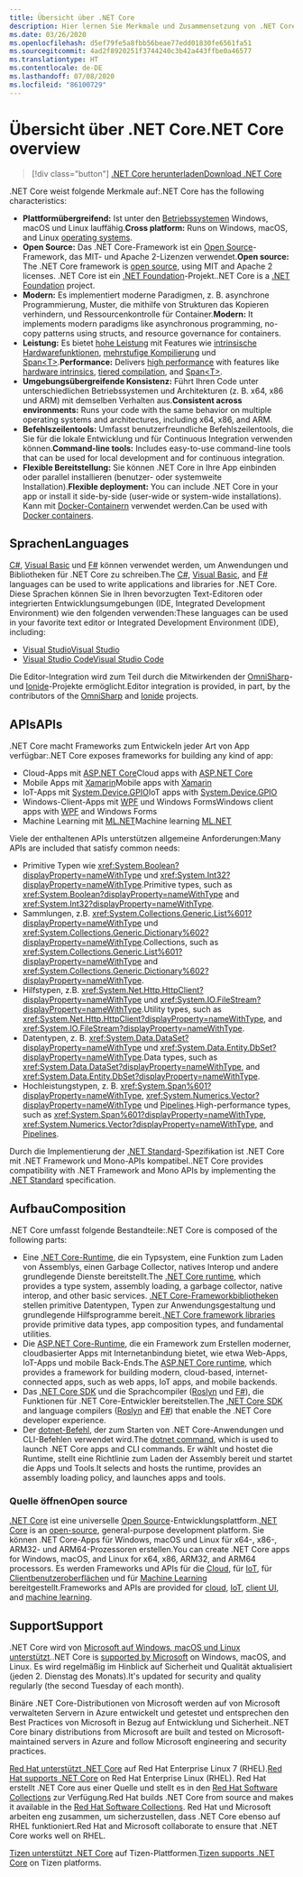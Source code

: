 ```yaml
---
title: Übersicht über .NET Core
description: Hier lernen Sie Merkmale und Zusammensetzung von .NET Core kennen und vergleichen .NET Core mit anderen .NET-Implementierungen.
ms.date: 03/26/2020
ms.openlocfilehash: d5ef79fe5a8fbb56beae77edd01830fe6561fa51
ms.sourcegitcommit: 4ad2f8920251f3744240c3b42a443ffbe0a46577
ms.translationtype: HT
ms.contentlocale: de-DE
ms.lasthandoff: 07/08/2020
ms.locfileid: "86100729"
---
```

# <a name="net-core-overview"></a><span data-ttu-id="f8347-103">Übersicht über .NET Core</span><span class="sxs-lookup"><span data-stu-id="f8347-103">.NET Core overview</span></span>

> [!div class="button"]
> [<span data-ttu-id="f8347-104">.NET Core herunterladen</span><span class="sxs-lookup"><span data-stu-id="f8347-104">Download .NET Core</span></span>](https://dotnet.microsoft.com/download)

<span data-ttu-id="f8347-105">.NET Core weist folgende Merkmale auf:</span><span class="sxs-lookup"><span data-stu-id="f8347-105">.NET Core has the following characteristics:</span></span>

- <span data-ttu-id="f8347-106">**Plattformübergreifend:** Ist unter den [Betriebssystemen](https://github.com/dotnet/core/blob/master/os-lifecycle-policy.md) Windows, macOS und Linux lauffähig.</span><span class="sxs-lookup"><span data-stu-id="f8347-106">**Cross platform:** Runs on Windows, macOS, and Linux [operating systems](https://github.com/dotnet/core/blob/master/os-lifecycle-policy.md).</span></span>
- <span data-ttu-id="f8347-107">**Open Source:** Das .NET Core-Framework ist ein [Open Source](https://github.com/dotnet/core)-Framework, das MIT- und Apache 2-Lizenzen verwendet.</span><span class="sxs-lookup"><span data-stu-id="f8347-107">**Open source:** The .NET Core framework is [open source](https://github.com/dotnet/core), using MIT and Apache 2 licenses.</span></span> <span data-ttu-id="f8347-108">.NET Core ist ein [.NET Foundation](https://dotnetfoundation.org/)-Projekt.</span><span class="sxs-lookup"><span data-stu-id="f8347-108">.NET Core is a [.NET Foundation](https://dotnetfoundation.org/) project.</span></span>
- <span data-ttu-id="f8347-109">**Modern:** Es implementiert moderne Paradigmen, z. B. asynchrone Programmierung, Muster, die mithilfe von Strukturen das Kopieren verhindern, und Ressourcenkontrolle für Container.</span><span class="sxs-lookup"><span data-stu-id="f8347-109">**Modern:** It implements modern paradigms like asynchronous programming, no-copy patterns using structs, and resource governance for containers.</span></span>
- <span data-ttu-id="f8347-110">**Leistung:**  Es bietet [hohe Leistung](https://devblogs.microsoft.com/dotnet/performance-improvements-in-net-core-3-0/) mit Features wie [intrinsische Hardwarefunktionen](https://devblogs.microsoft.com/dotnet/hardware-intrinsics-in-net-core/), [mehrstufige Kompilierung](https://github.com/dotnet/coreclr/blob/master/Documentation/design-docs/tiered-compilation.md) und [Span\<T>](../standard/memory-and-spans/index.md).</span><span class="sxs-lookup"><span data-stu-id="f8347-110">**Performance:**  Delivers [high performance](https://devblogs.microsoft.com/dotnet/performance-improvements-in-net-core-3-0/) with features like [hardware intrinsics](https://devblogs.microsoft.com/dotnet/hardware-intrinsics-in-net-core/), [tiered compilation](https://github.com/dotnet/coreclr/blob/master/Documentation/design-docs/tiered-compilation.md), and [Span\<T>](../standard/memory-and-spans/index.md).</span></span>
- <span data-ttu-id="f8347-111">**Umgebungsübergreifende Konsistenz:** Führt Ihren Code unter unterschiedlichen Betriebssystemen und Architekturen (z. B. x64, x86 und ARM) mit demselben Verhalten aus.</span><span class="sxs-lookup"><span data-stu-id="f8347-111">**Consistent across environments:** Runs your code with the same behavior on multiple operating systems and architectures, including x64, x86, and ARM.</span></span>
- <span data-ttu-id="f8347-112">**Befehlszeilentools:**  Umfasst benutzerfreundliche Befehlszeilentools, die Sie für die lokale Entwicklung und für Continuous Integration verwenden können.</span><span class="sxs-lookup"><span data-stu-id="f8347-112">**Command-line tools:**  Includes easy-to-use command-line tools that can be used for local development and for continuous integration.</span></span>
- <span data-ttu-id="f8347-113">**Flexible Bereitstellung:** Sie können .NET Core in Ihre App einbinden oder parallel installieren (benutzer- oder systemweite Installation).</span><span class="sxs-lookup"><span data-stu-id="f8347-113">**Flexible deployment:** You can include .NET Core in your app or install it side-by-side (user-wide or system-wide installations).</span></span> <span data-ttu-id="f8347-114">Kann mit [Docker-Containern](docker/introduction.md) verwendet werden.</span><span class="sxs-lookup"><span data-stu-id="f8347-114">Can be used with [Docker containers](docker/introduction.md).</span></span>

## <a name="languages"></a><span data-ttu-id="f8347-115">Sprachen</span><span class="sxs-lookup"><span data-stu-id="f8347-115">Languages</span></span>

<span data-ttu-id="f8347-116">[C#](../csharp/index.yml), [Visual Basic](../visual-basic/index.yml) und [F#](../fsharp/index.yml) können verwendet werden, um Anwendungen und Bibliotheken für .NET Core zu schreiben.</span><span class="sxs-lookup"><span data-stu-id="f8347-116">The [C#](../csharp/index.yml), [Visual Basic](../visual-basic/index.yml), and [F#](../fsharp/index.yml) languages can be used to write applications and libraries for .NET Core.</span></span> <span data-ttu-id="f8347-117">Diese Sprachen können Sie in Ihren bevorzugten Text-Editoren oder integrierten Entwicklungsumgebungen (IDE, Integrated Development Environment) wie den folgenden verwenden:</span><span class="sxs-lookup"><span data-stu-id="f8347-117">These languages can be used in your favorite text editor or Integrated Development Environment (IDE), including:</span></span>

- [<span data-ttu-id="f8347-118">Visual Studio</span><span class="sxs-lookup"><span data-stu-id="f8347-118">Visual Studio</span></span>](https://visualstudio.microsoft.com/vs/?utm_medium=microsoft&utm_source=docs.microsoft.com&utm_campaign=inline+link)
- [<span data-ttu-id="f8347-119">Visual Studio Code</span><span class="sxs-lookup"><span data-stu-id="f8347-119">Visual Studio Code</span></span>](https://code.visualstudio.com/download)

<span data-ttu-id="f8347-120">Die Editor-Integration wird zum Teil durch die Mitwirkenden der [OmniSharp](https://www.omnisharp.net/)- und [Ionide](https://ionide.io)-Projekte ermöglicht.</span><span class="sxs-lookup"><span data-stu-id="f8347-120">Editor integration is provided, in part, by the contributors of the [OmniSharp](https://www.omnisharp.net/) and [Ionide](https://ionide.io) projects.</span></span>

## <a name="apis"></a><span data-ttu-id="f8347-121">APIs</span><span class="sxs-lookup"><span data-stu-id="f8347-121">APIs</span></span>

<span data-ttu-id="f8347-122">.NET Core macht Frameworks zum Entwickeln jeder Art von App verfügbar:</span><span class="sxs-lookup"><span data-stu-id="f8347-122">.NET Core exposes frameworks for building any kind of app:</span></span>

* <span data-ttu-id="f8347-123">Cloud-Apps mit [ASP.NET Core](/aspnet/core/)</span><span class="sxs-lookup"><span data-stu-id="f8347-123">Cloud apps with [ASP.NET Core](/aspnet/core/)</span></span>
* <span data-ttu-id="f8347-124">Mobile Apps mit [Xamarin](/xamarin)</span><span class="sxs-lookup"><span data-stu-id="f8347-124">Mobile apps with [Xamarin](/xamarin)</span></span>
* <span data-ttu-id="f8347-125">IoT-Apps mit [System.Device.GPIO](https://docs.microsoft.com/archive/msdn-magazine/2019/august/net-core-cross-platform-iot-programming-with-net-core-3-0)</span><span class="sxs-lookup"><span data-stu-id="f8347-125">IoT apps with [System.Device.GPIO](https://docs.microsoft.com/archive/msdn-magazine/2019/august/net-core-cross-platform-iot-programming-with-net-core-3-0)</span></span>
* <span data-ttu-id="f8347-126">Windows-Client-Apps mit [WPF](../desktop-wpf/overview/index.md) und Windows Forms</span><span class="sxs-lookup"><span data-stu-id="f8347-126">Windows client apps with [WPF](../desktop-wpf/overview/index.md) and Windows Forms</span></span>
* <span data-ttu-id="f8347-127">Machine Learning mit [ML.NET](../machine-learning/index.yml)</span><span class="sxs-lookup"><span data-stu-id="f8347-127">Machine learning [ML.NET](../machine-learning/index.yml)</span></span>

<span data-ttu-id="f8347-128">Viele der enthaltenen APIs unterstützen allgemeine Anforderungen:</span><span class="sxs-lookup"><span data-stu-id="f8347-128">Many APIs are included that satisfy common needs:</span></span>

- <span data-ttu-id="f8347-129">Primitive Typen wie <xref:System.Boolean?displayProperty=nameWithType> und <xref:System.Int32?displayProperty=nameWithType>.</span><span class="sxs-lookup"><span data-stu-id="f8347-129">Primitive types, such as <xref:System.Boolean?displayProperty=nameWithType> and <xref:System.Int32?displayProperty=nameWithType>.</span></span>
- <span data-ttu-id="f8347-130">Sammlungen, z.B. <xref:System.Collections.Generic.List%601?displayProperty=nameWithType> und <xref:System.Collections.Generic.Dictionary%602?displayProperty=nameWithType>.</span><span class="sxs-lookup"><span data-stu-id="f8347-130">Collections, such as <xref:System.Collections.Generic.List%601?displayProperty=nameWithType> and <xref:System.Collections.Generic.Dictionary%602?displayProperty=nameWithType>.</span></span>
- <span data-ttu-id="f8347-131">Hilfstypen, z.B. <xref:System.Net.Http.HttpClient?displayProperty=nameWithType> und <xref:System.IO.FileStream?displayProperty=nameWithType>.</span><span class="sxs-lookup"><span data-stu-id="f8347-131">Utility types, such as <xref:System.Net.Http.HttpClient?displayProperty=nameWithType>, and <xref:System.IO.FileStream?displayProperty=nameWithType>.</span></span>
- <span data-ttu-id="f8347-132">Datentypen, z. B. <xref:System.Data.DataSet?displayProperty=nameWithType> und <xref:System.Data.Entity.DbSet?displayProperty=nameWithType>.</span><span class="sxs-lookup"><span data-stu-id="f8347-132">Data types, such as <xref:System.Data.DataSet?displayProperty=nameWithType>, and <xref:System.Data.Entity.DbSet?displayProperty=nameWithType>.</span></span>
- <span data-ttu-id="f8347-133">Hochleistungstypen, z. B. <xref:System.Span%601?displayProperty=nameWithType>, <xref:System.Numerics.Vector?displayProperty=nameWithType> und [Pipelines](../standard/io/pipelines.md).</span><span class="sxs-lookup"><span data-stu-id="f8347-133">High-performance types, such as <xref:System.Span%601?displayProperty=nameWithType>, <xref:System.Numerics.Vector?displayProperty=nameWithType>, and [Pipelines](../standard/io/pipelines.md).</span></span>

<span data-ttu-id="f8347-134">Durch die Implementierung der [.NET Standard](../standard/net-standard.md)-Spezifikation ist .NET Core mit .NET Framework und Mono-APIs kompatibel.</span><span class="sxs-lookup"><span data-stu-id="f8347-134">.NET Core provides compatibility with .NET Framework and Mono APIs by implementing the [.NET Standard](../standard/net-standard.md) specification.</span></span>

## <a name="composition"></a><span data-ttu-id="f8347-135">Aufbau</span><span class="sxs-lookup"><span data-stu-id="f8347-135">Composition</span></span>

<span data-ttu-id="f8347-136">.NET Core umfasst folgende Bestandteile:</span><span class="sxs-lookup"><span data-stu-id="f8347-136">.NET Core is composed of the following parts:</span></span>

- <span data-ttu-id="f8347-137">Eine [.NET Core-Runtime](https://github.com/dotnet/runtime/tree/master/src/coreclr), die ein Typsystem, eine Funktion zum Laden von Assemblys, einen Garbage Collector, natives Interop und andere grundlegende Dienste bereitstellt.</span><span class="sxs-lookup"><span data-stu-id="f8347-137">The [.NET Core runtime](https://github.com/dotnet/runtime/tree/master/src/coreclr), which provides a type system, assembly loading, a garbage collector, native interop, and other basic services.</span></span> <span data-ttu-id="f8347-138">[.NET Core-Frameworkbibliotheken](https://github.com/dotnet/runtime/tree/master/src/libraries) stellen primitive Datentypen, Typen zur Anwendungsgestaltung und grundlegende Hilfsprogramme bereit.</span><span class="sxs-lookup"><span data-stu-id="f8347-138">[.NET Core framework libraries](https://github.com/dotnet/runtime/tree/master/src/libraries) provide primitive data types, app composition types, and fundamental utilities.</span></span>
- <span data-ttu-id="f8347-139">Die [ASP.NET Core-Runtime](https://github.com/dotnet/aspnetcore), die ein Framework zum Erstellen moderner, cloudbasierter Apps mit Internetanbindung bietet, wie etwa Web-Apps, IoT-Apps und mobile Back-Ends.</span><span class="sxs-lookup"><span data-stu-id="f8347-139">The [ASP.NET Core runtime](https://github.com/dotnet/aspnetcore), which provides a framework for building modern, cloud-based, internet-connected apps, such as web apps, IoT apps, and mobile backends.</span></span>
- <span data-ttu-id="f8347-140">Das [.NET Core SDK](https://github.com/dotnet/sdk) und die Sprachcompiler ([Roslyn](https://github.com/dotnet/roslyn) und [F#](https://github.com/microsoft/visualfsharp)), die Funktionen für .NET Core-Entwickler bereitstellen.</span><span class="sxs-lookup"><span data-stu-id="f8347-140">The [.NET Core SDK](https://github.com/dotnet/sdk) and language compilers ([Roslyn](https://github.com/dotnet/roslyn) and [F#](https://github.com/microsoft/visualfsharp)) that enable the .NET Core developer experience.</span></span>
- <span data-ttu-id="f8347-141">Der [dotnet-Befehl](./tools/dotnet.md), der zum Starten von .NET Core-Anwendungen und CLI-Befehlen verwendet wird.</span><span class="sxs-lookup"><span data-stu-id="f8347-141">The [dotnet command](./tools/dotnet.md), which is used to launch .NET Core apps and CLI commands.</span></span> <span data-ttu-id="f8347-142">Er wählt und hostet die Runtime, stellt eine Richtlinie zum Laden der Assembly bereit und startet die Apps und Tools.</span><span class="sxs-lookup"><span data-stu-id="f8347-142">It selects and hosts the runtime, provides an assembly loading policy, and launches apps and tools.</span></span>

### <a name="open-source"></a><span data-ttu-id="f8347-143">Quelle öffnen</span><span class="sxs-lookup"><span data-stu-id="f8347-143">Open source</span></span>

<span data-ttu-id="f8347-144">[.NET Core](about.md) ist eine universelle [Open Source](https://github.com/dotnet/runtime/blob/master/LICENSE.TXT)-Entwicklungsplattform.</span><span class="sxs-lookup"><span data-stu-id="f8347-144">[.NET Core](about.md) is an [open-source](https://github.com/dotnet/runtime/blob/master/LICENSE.TXT), general-purpose development platform.</span></span> <span data-ttu-id="f8347-145">Sie können .NET Core-Apps für Windows, macOS und Linux für x64-, x86-, ARM32- und ARM64-Prozessoren erstellen.</span><span class="sxs-lookup"><span data-stu-id="f8347-145">You can create .NET Core apps for Windows, macOS, and Linux for x64, x86, ARM32, and ARM64 processors.</span></span> <span data-ttu-id="f8347-146">Es werden Frameworks und APIs für die [Cloud](/aspnet/core/), für [IoT](https://docs.microsoft.com/archive/msdn-magazine/2019/august/net-core-cross-platform-iot-programming-with-net-core-3-0), für [Clientbenutzeroberflächen](../desktop-wpf/overview/index.md) und für [Machine Learning](../machine-learning/index.yml) bereitgestellt.</span><span class="sxs-lookup"><span data-stu-id="f8347-146">Frameworks and APIs are provided for [cloud](/aspnet/core/), [IoT](https://docs.microsoft.com/archive/msdn-magazine/2019/august/net-core-cross-platform-iot-programming-with-net-core-3-0), [client UI](../desktop-wpf/overview/index.md), and [machine learning](../machine-learning/index.yml).</span></span>

## <a name="support"></a><span data-ttu-id="f8347-147">Support</span><span class="sxs-lookup"><span data-stu-id="f8347-147">Support</span></span>

<span data-ttu-id="f8347-148">.NET Core wird von [Microsoft auf Windows, macOS und Linux unterstützt](https://dotnet.microsoft.com/platform/support/policy).</span><span class="sxs-lookup"><span data-stu-id="f8347-148">.NET Core is [supported by Microsoft](https://dotnet.microsoft.com/platform/support/policy) on Windows, macOS, and Linux.</span></span> <span data-ttu-id="f8347-149">Es wird regelmäßig im Hinblick auf Sicherheit und Qualität aktualisiert (jeden 2. Dienstag des Monats).</span><span class="sxs-lookup"><span data-stu-id="f8347-149">It's updated for security and quality regularly (the second Tuesday of each month).</span></span>

<span data-ttu-id="f8347-150">Binäre .NET Core-Distributionen von Microsoft werden auf von Microsoft verwalteten Servern in Azure entwickelt und getestet und entsprechen den Best Practices von Microsoft in Bezug auf Entwicklung und Sicherheit.</span><span class="sxs-lookup"><span data-stu-id="f8347-150">.NET Core binary distributions from Microsoft are built and tested on Microsoft-maintained servers in Azure and follow Microsoft engineering and security practices.</span></span>

<span data-ttu-id="f8347-151">[Red Hat unterstützt .NET Core](https://developers.redhat.com/topics/dotnet/) auf Red Hat Enterprise Linux 7 (RHEL).</span><span class="sxs-lookup"><span data-stu-id="f8347-151">[Red Hat supports .NET Core](https://developers.redhat.com/topics/dotnet/) on Red Hat Enterprise Linux (RHEL).</span></span> <span data-ttu-id="f8347-152">Red Hat erstellt .NET Core aus einer Quelle und stellt es in den [Red Hat Software Collections](https://developers.redhat.com/products/softwarecollections/overview/) zur Verfügung.</span><span class="sxs-lookup"><span data-stu-id="f8347-152">Red Hat builds .NET Core from source and makes it available in the [Red Hat Software Collections](https://developers.redhat.com/products/softwarecollections/overview/).</span></span> <span data-ttu-id="f8347-153">Red Hat und Microsoft arbeiten eng zusammen, um sicherzustellen, dass .NET Core ebenso auf RHEL funktioniert.</span><span class="sxs-lookup"><span data-stu-id="f8347-153">Red Hat and Microsoft collaborate to ensure that .NET Core works well on RHEL.</span></span>

<span data-ttu-id="f8347-154">[Tizen unterstützt .NET Core](https://developer.tizen.org/development/training/.net-application) auf Tizen-Plattformen.</span><span class="sxs-lookup"><span data-stu-id="f8347-154">[Tizen supports .NET Core](https://developer.tizen.org/development/training/.net-application) on Tizen platforms.</span></span>
